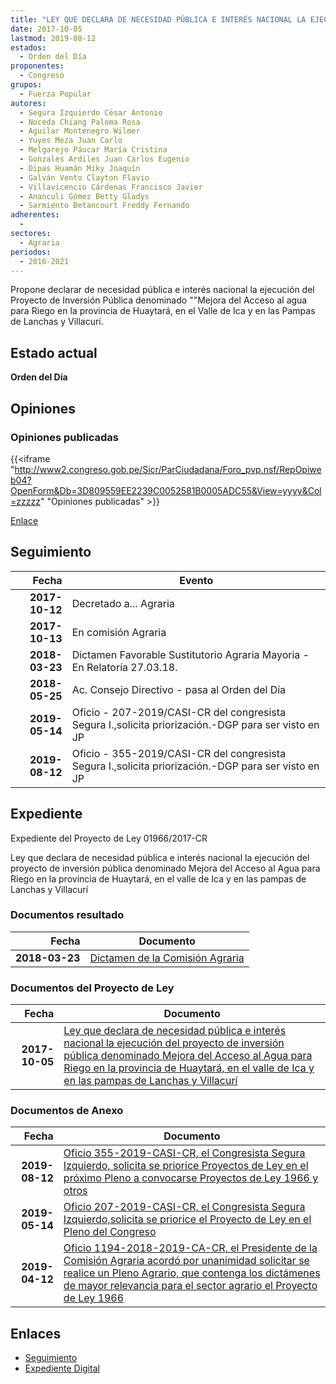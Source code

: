 ```yaml
---
title: "LEY QUE DECLARA DE NECESIDAD PÚBLICA E INTERÉS NACIONAL LA EJECUCIÓN DEL PROYECTO DE INVERSIÓN PÚBLICA DENOMINADO MEJORA DEL ACCESO AL AGUA PARA RIEGO EN LA PROVINCIA DE HUAYTARÁ, EN EL VALLE DE ICA Y EN LAS PAMPAS DE LANCHAS Y VILLACURÍ"
date: 2017-10-05
lastmod: 2019-08-12
estados: 
  - Orden del Día
proponentes: 
  - Congreso
grupos: 
  - Fuerza Popular
autores: 
  - Segura Izquierdo César Antonio
  - Noceda Chiang Paloma Rosa
  - Aguilar Montenegro Wilmer
  - Yuyes Meza Juan Carlo
  - Melgarejo Páucar María Cristina
  - Gonzales Ardiles Juan Carlos Eugenio
  - Dipas Huamán Miky Joaquín
  - Galván Vento Clayton Flavio
  - Villavicencio Cárdenas Francisco Javier
  - Ananculi Gómez Betty Gladys
  - Sarmiento Betancourt Freddy Fernando
adherentes: 
  - 
sectores: 
  - Agraria
periodos: 
  - 2016-2021
---
```


Propone declarar de necesidad pública e interés nacional la ejecución del Proyecto de Inversión Pública denominado ""Mejora del Acceso al agua para Riego en la provincia de Huaytará, en el Valle de Ica y en las Pampas de Lanchas y Villacurí.


## Estado actual

**Orden del Día**

## Opiniones

### Opiniones publicadas

{{<iframe "http://www2.congreso.gob.pe/Sicr/ParCiudadana/Foro_pvp.nsf/RepOpiweb04?OpenForm&Db=3D809559EE2239C0052581B0005ADC55&View=yyyy&Col=zzzzz" "Opiniones publicadas" >}}

[Enlace](http://www2.congreso.gob.pe/Sicr/ParCiudadana/Foro_pvp.nsf/RepOpiweb04?OpenForm&Db=3D809559EE2239C0052581B0005ADC55&View=yyyy&Col=zzzzz)

## Seguimiento

| Fecha | Evento |
|------:|--------|
| **2017-10-12** | Decretado a... Agraria|
| **2017-10-13** | En comisión Agraria|
| **2018-03-23** | Dictamen Favorable Sustitutorio Agraria Mayoria - En Relatoría 27.03.18.|
| **2018-05-25** | Ac. Consejo Directivo - pasa al Orden del Día|
| **2019-05-14** | Oficio - 207-2019/CASI-CR del congresista Segura I.,solicita priorización.-DGP para ser visto en JP|
| **2019-08-12** | Oficio - 355-2019/CASI-CR del congresista Segura I.,solicita priorización.-DGP para ser visto en JP|


## Expediente

Expediente del Proyecto de Ley 01966/2017-CR

Ley que declara de necesidad pública e interés nacional la ejecución del proyecto de inversión pública denominado Mejora del Acceso al Agua para Riego en la provincia de Huaytará, en el valle de Ica y en las pampas de Lanchas y Villacurí


### Documentos resultado

| Fecha | Documento |
|------:|--------|
| **2018-03-23** | [Dictamen de la Comisión Agraria](http://www.leyes.congreso.gob.pe/Documentos/2016_2021/Dictamenes/Proyectos_de_Ley/01966DC01MAY20180323.pdf) |

### Documentos del Proyecto de Ley

| Fecha | Documento |
|------:|--------|
| **2017-10-05** | [Ley que declara de necesidad pública e interés nacional la ejecución del proyecto de inversión pública denominado Mejora del Acceso al Agua para Riego en la provincia de Huaytará, en el valle de Ica y en las pampas de Lanchas y Villacurí](http://www.leyes.congreso.gob.pe/Documentos/2016_2021/Proyectos_de_Ley_y_de_Resoluciones_Legislativas/PL0196620171005.pdf) |

### Documentos de Anexo

| Fecha | Documento |
|------:|--------|
| **2019-08-12** | [Oficio 355-2019-CASI-CR, el Congresista Segura Izquierdo, solicita se priorice Proyectos de Ley en el próximo Pleno a convocarse Proyectos de Ley 1966 y otros](http://www.leyes.congreso.gob.pe/Documentos/2016_2021/Oficios/Congresistas/OFICIO-355-2019-CASI-CR.pdf) |
| **2019-05-14** | [Oficio 207-2019-CASI-CR, el Congresista Segura Izquierdo,solicita se priorice el Proyecto de Ley en el Pleno del Congreso](http://www.leyes.congreso.gob.pe/Documentos/2016_2021/Oficios/Congresistas/OFICIO-207-2019-CASI-CR.pdf) |
| **2019-04-12** | [Oficio 1194-2018-2019-CA-CR, el Presidente de la Comisión Agraria acordó por unanimidad solicitar se realice un Pleno Agrario, que contenga los dictámenes de mayor relevancia para el sector agrario el Proyecto de Ley 1966](http://www.leyes.congreso.gob.pe/Documentos/2016_2021/Oficios/Comisiones_Ordinarias/OFICIO-1194-2018-2019-CA-CR.pdf) |

## Enlaces 

- [Seguimiento](http://www2.congreso.gob.pe/Sicr/TraDocEstProc/CLProLey2016.nsf/f7fff46988ca05b1052578e100829cc7/a4f909fbe8d7251b052581b00065a41c?OpenDocument)
- [Expediente Digital](http://www2.congreso.gob.pe/Sicr/TraDocEstProc/CLProLey2016.nsf/f7fff46988ca05b1052578e100829cc7/a4f909fbe8d7251b052581b00065a41c?OpenDocument&Click=05257FB7005EB655.eb71d0cf91d8294e05256cdf006b5706/$Body/0.1C6C)
